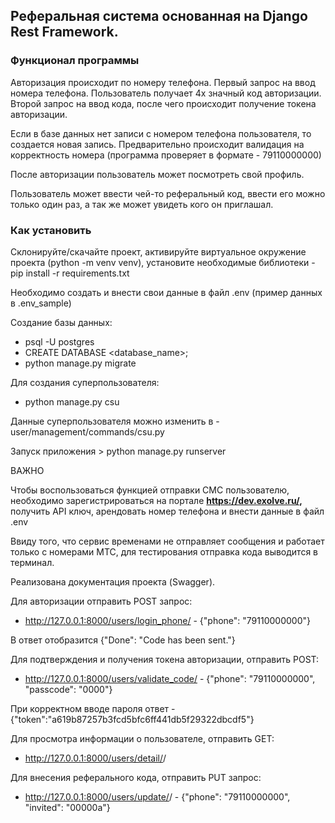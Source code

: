 <h2><b>Реферальная система основанная на Django Rest Framework.</b></h2>

<h3>Функционал программы</h3>
Авторизация происходит по номеру телефона. Первый запрос на ввод номера телефона. 
Пользователь получает 4х значный код авторизации. Второй запрос на ввод кода, после чего
происходит получение токена авторизации.

Если в базе данных нет записи с номером телефона пользователя, то создается новая запись.
Предварительно происходит валидация на корректность номера 
(программа проверяет в формате - 79110000000)

После авторизации пользователь может посмотреть свой профиль.

Пользователь может ввести чей-то реферальный код, ввести его можно только один раз, а так же
может увидеть кого он приглашал.

<h3>Как установить</h3>
Склонируйте/скачайте проект, активируйте виртуальное окружение проекта 
(python -m venv venv), установите необходимые библиотеки 
- pip install -r requirements.txt

Необходимо создать и внести свои данные в файл .env (пример данных в .env_sample)

Создание базы данных:
- psql -U postgres
- CREATE DATABASE <database_name>;
- python manage.py migrate

Для создания суперпользователя:

- python manage.py csu

Данные суперпользователя можно изменить в - user/management/commands/csu.py

Запуск приложения > python manage.py runserver

ВАЖНО

Чтобы воспользоваться функцией отправки СМС пользователю, необходимо зарегистрироваться на портале 
<b>https://dev.exolve.ru/, </b>получить API ключ, арендовать номер телефона и внести данные в файл .env

Ввиду того, что сервис временами не отправляет сообщения и работает только с номерами МТС, для тестирования отправка кода выводится в терминал. 

Реализована документация проекта (Swagger).

Для авторизации отправить POST запрос:
- http://127.0.0.1:8000/users/login_phone/ - {"phone": "79110000000"}

В ответ отобразится {"Done": "Code has been sent."}

Для подтверждения и получения токена авторизации, отправить POST:
- http://127.0.0.1:8000/users/validate_code/ - {"phone": "79110000000", "passcode": "0000"}

При корректном вводе пароля ответ - {"token":"a619b87257b3fcd5bfc6ff441db5f29322dbcdf5"}

Для просмотра информации о пользователе, отправить GET:
- http://127.0.0.1:8000/users/detail/<pk>/ 

Для внесения реферального кода, отправить PUT запрос:
- http://127.0.0.1:8000/users/update/<pk>/ - {"phone": "79110000000", "invited": "00000a"}

